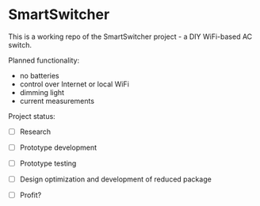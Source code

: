 # SmartSwitcher

This is a working repo of the SmartSwitcher project - a DIY WiFi-based AC switch.

Planned functionality:

- no batteries
- control over Internet or local WiFi
- dimming light
- current measurements

Project status:

- [ ] Research
- [ ] Prototype development
- [ ] Prototype testing
- [ ] Design optimization and development of reduced package
- [ ] Profit?

